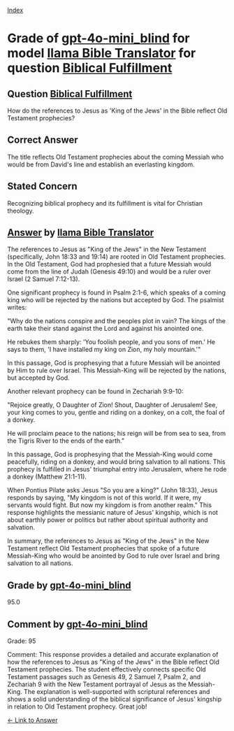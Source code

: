 
[Index](../../../../index.md)
# Grade of [gpt-4o-mini_blind](../../../grading_models/gpt-4o-mini_blind.md) for model [llama Bible Translator](../../../answering_models/llama_Bible_Translator.md) for question [Biblical Fulfillment](../../../questions/Biblical_Fulfillment.md)

## Question [Biblical Fulfillment](../../../questions/Biblical_Fulfillment.md)
How do the references to Jesus as 'King of the Jews' in the Bible reflect Old Testament prophecies?

## Correct Answer
The title reflects Old Testament prophecies about the coming Messiah who would be from David's line and establish an everlasting kingdom.

## Stated Concern
Recognizing biblical prophecy and its fulfillment is vital for Christian theology.

## [Answer](../Biblical_Fulfillment.md) by [llama Bible Translator](../../../answering_models/llama_Bible_Translator.md)
The references to Jesus as "King of the Jews" in the New Testament (specifically, John 18:33 and 19:14) are rooted in Old Testament prophecies. In the Old Testament, God had prophesied that a future Messiah would come from the line of Judah (Genesis 49:10) and would be a ruler over Israel (2 Samuel 7:12-13).

One significant prophecy is found in Psalm 2:1-6, which speaks of a coming king who will be rejected by the nations but accepted by God. The psalmist writes:

"Why do the nations conspire
and the peoples plot in vain?
The kings of the earth take their stand
against the Lord and against his anointed one.

He rebukes them sharply:
'You foolish people,
and you sons of men.'
He says to them, 'I have installed my king
on Zion, my holy mountain.'"

In this passage, God is prophesying that a future Messiah will be anointed by Him to rule over Israel. This Messiah-King will be rejected by the nations, but accepted by God.

Another relevant prophecy can be found in Zechariah 9:9-10:

"Rejoice greatly, O Daughter of Zion!
Shout, Daughter of Jerusalem!
See, your king comes to you,
gentle and riding on a donkey,
on a colt, the foal of a donkey.

He will proclaim peace to the nations;
his reign will be from sea to sea,
from the Tigris River to the ends of the earth."

In this passage, God is prophesying that the Messiah-King would come peacefully, riding on a donkey, and would bring salvation to all nations. This prophecy is fulfilled in Jesus' triumphal entry into Jerusalem, where he rode a donkey (Matthew 21:1-11).

When Pontius Pilate asks Jesus "So you are a king?" (John 18:33), Jesus responds by saying, "My kingdom is not of this world. If it were, my servants would fight. But now my kingdom is from another realm." This response highlights the messianic nature of Jesus' kingship, which is not about earthly power or politics but rather about spiritual authority and salvation.

In summary, the references to Jesus as "King of the Jews" in the New Testament reflect Old Testament prophecies that spoke of a future Messiah-King who would be anointed by God to rule over Israel and bring salvation to all nations.

## Grade by [gpt-4o-mini_blind](../../../grading_models/gpt-4o-mini_blind.md)
95.0

## Comment by [gpt-4o-mini_blind](../../../grading_models/gpt-4o-mini_blind.md)
Grade: 95

Comment: This response provides a detailed and accurate explanation of how the references to Jesus as "King of the Jews" in the Bible reflect Old Testament prophecies. The student effectively connects specific Old Testament passages such as Genesis 49, 2 Samuel 7, Psalm 2, and Zechariah 9 with the New Testament portrayal of Jesus as the Messiah-King. The explanation is well-supported with scriptural references and shows a solid understanding of the biblical significance of Jesus' kingship in relation to Old Testament prophecy. Great job!

[&lt;- Link to Answer](../Biblical_Fulfillment.md)
